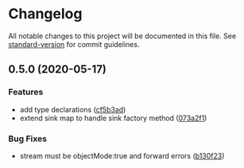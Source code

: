 # Changelog

All notable changes to this project will be documented in this file. See [standard-version](https://github.com/conventional-changelog/standard-version) for commit guidelines.

## 0.5.0 (2020-05-17)


### Features

* add type declarations ([cf5b3ad](https://github.com/rdf-esm/sink-map/commit/cf5b3ad9514801c9b876006e34f9e0c2af90aaab))
* extend sink map to handle sink factory method ([073a2f1](https://github.com/rdf-esm/sink-map/commit/073a2f1cd9644b80136f31ff1dc2c603260633f6))


### Bug Fixes

* stream must be objectMode:true and forward errors ([b130f23](https://github.com/rdf-esm/sink-map/commit/b130f2318ffd67a15781e037a75e81d824bded45))
